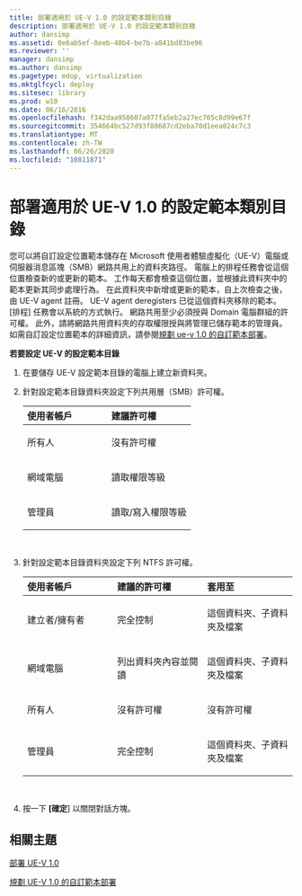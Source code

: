 ```yaml
---
title: 部署適用於 UE-V 1.0 的設定範本類別目錄
description: 部署適用於 UE-V 1.0 的設定範本類別目錄
author: dansimp
ms.assetid: 0e6ab5ef-8eeb-40b4-be7b-a841bd83be96
ms.reviewer: ''
manager: dansimp
ms.author: dansimp
ms.pagetype: mdop, virtualization
ms.mktglfcycl: deploy
ms.sitesec: library
ms.prod: w10
ms.date: 06/16/2016
ms.openlocfilehash: f342daa958607a077fa5eb2a27ec705c8d99e67f
ms.sourcegitcommit: 354664bc527d93f80687cd2eba70d1eea024c7c3
ms.translationtype: MT
ms.contentlocale: zh-TW
ms.lasthandoff: 06/26/2020
ms.locfileid: "10811871"
---
```

# 部署適用於 UE-V 1.0 的設定範本類別目錄


您可以將自訂設定位置範本儲存在 Microsoft 使用者體驗虛擬化（UE-V）電腦或伺服器消息區塊（SMB）網路共用上的資料夾路徑。 電腦上的排程任務會從這個位置檢查新的或更新的範本。 工作每天都會檢查這個位置，並根據此資料夾中的範本更新其同步處理行為。 在此資料夾中新增或更新的範本，自上次檢查之後，由 UE-V agent 註冊。 UE-V agent deregisters 已從這個資料夾移除的範本。 [排程] 任務會以系統的方式執行。 網路共用至少必須授與 Domain 電腦群組的許可權。 此外，請將網路共用資料夾的存取權限授與將管理已儲存範本的管理員。 如需自訂設定位置範本的詳細資訊，請參閱[規劃 ue-v 1.0 的自訂範本部署](planning-for-custom-template-deployment-for-ue-v-10.md)。

**若要設定 UE-V 的設定範本目錄**

1.  在要儲存 UE-V 設定範本目錄的電腦上建立新資料夾。

2.  針對設定範本目錄資料夾設定下列共用層（SMB）許可權。

    <table>
    <colgroup>
    <col width="50%" />
    <col width="50%" />
    </colgroup>
    <thead>
    <tr class="header">
    <th align="left"><strong>使用者帳戶</strong></th>
    <th align="left"><strong>建議許可權</strong></th>
    </tr>
    </thead>
    <tbody>
    <tr class="odd">
    <td align="left"><p>所有人</p></td>
    <td align="left"><p>沒有許可權</p></td>
    </tr>
    <tr class="even">
    <td align="left"><p>網域電腦</p></td>
    <td align="left"><p>讀取權限等級</p></td>
    </tr>
    <tr class="odd">
    <td align="left"><p>管理員</p></td>
    <td align="left"><p>讀取/寫入權限等級</p></td>
    </tr>
    </tbody>
    </table>

     

3.  針對設定範本目錄資料夾設定下列 NTFS 許可權。

    <table>
    <colgroup>
    <col width="33%" />
    <col width="33%" />
    <col width="33%" />
    </colgroup>
    <thead>
    <tr class="header">
    <th align="left">使用者帳戶</th>
    <th align="left">建議的許可權</th>
    <th align="left">套用至</th>
    </tr>
    </thead>
    <tbody>
    <tr class="odd">
    <td align="left"><p>建立者/擁有者</p></td>
    <td align="left"><p>完全控制</p></td>
    <td align="left"><p>這個資料夾、子資料夾及檔案</p></td>
    </tr>
    <tr class="even">
    <td align="left"><p>網域電腦</p></td>
    <td align="left"><p>列出資料夾內容並閱讀</p></td>
    <td align="left"><p>這個資料夾、子資料夾及檔案</p></td>
    </tr>
    <tr class="odd">
    <td align="left"><p>所有人</p></td>
    <td align="left"><p>沒有許可權</p></td>
    <td align="left"><p>沒有許可權</p></td>
    </tr>
    <tr class="even">
    <td align="left"><p>管理員</p></td>
    <td align="left"><p>完全控制</p></td>
    <td align="left"><p>這個資料夾、子資料夾及檔案</p></td>
    </tr>
    </tbody>
    </table>

     

4.  按一下 **[確定**] 以關閉對話方塊。

## 相關主題


[部署 UE-V 1.0](deploying-ue-v-10.md)

[規劃 UE-V 1.0 的自訂範本部署](planning-for-custom-template-deployment-for-ue-v-10.md)

 

 






